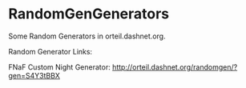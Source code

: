 # RandomGenGenerators
Some Random Generators in orteil.dashnet.org.

Random Generator Links:

FNaF Custom Night Generator:
http://orteil.dashnet.org/randomgen/?gen=S4Y3tBBX